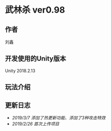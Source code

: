 # 武林杀 ver0.98 
## 作者
刘鑫
## 开发使用的Unity版本 
Unity 2018.2.13
## 玩法介绍

## 更新日志
* *2019/3/7 添加了热更新功能、添加了3种攻击特效*
* *2019/2/26 首次上传项目*
